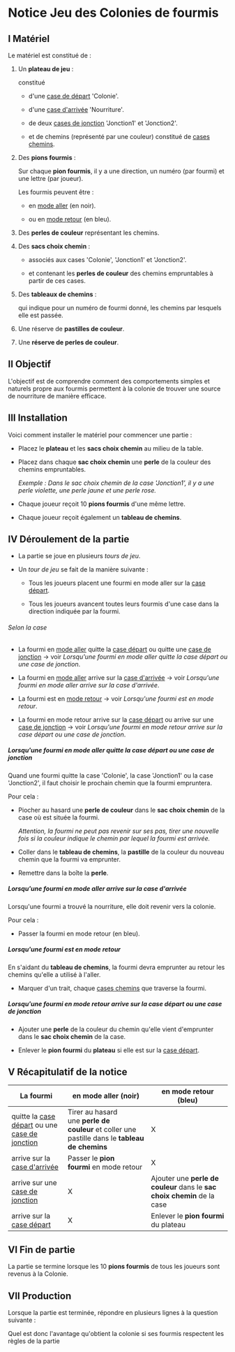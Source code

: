# Notice Jeu des Colonies de fourmis

## I Matériel

Le matériel est constitué de :

1. Un **plateau de jeu** :
   
   constitué 
   
   - d'une <u>case de départ</u> 'Colonie'.
   
   - d'une <u>case d'arrivée</u> 'Nourriture'.
   
   - de deux <u>cases de jonction</u> 'Jonction1' et 'Jonction2'.
   
   - et de chemins (représenté par une couleur) constitué de <u>cases chemins</u>.

2. Des **pions fourmis** :
   
   Sur chaque **pion fourmis**, il y a une direction, un numéro (par fourmi) et une lettre (par joueur).
   
   Les fourmis peuvent être :
   
   - en <u>mode aller</u> (en noir).
   
   - ou en <u>mode retour</u> (en bleu).

3. Des **perles de couleur** représentant les chemins.

4. Des **sacs choix chemin** :
   
   - associés aux cases 'Colonie', 'Jonction1' et 'Jonction2'.
   
   - et contenant les **perles de couleur** des chemins empruntables à partir de ces cases.

5. Des **tableaux de chemins** :
   
   qui indique pour un numéro de fourmi donné, les chemins par lesquels elle est passée.

6. Une réserve de **pastilles de couleur**.

7. Une **réserve de perles de couleur**.

## II Objectif

L'objectif est de comprendre comment des comportements simples et naturels propre aux fourmis permettent à la colonie de trouver une source de nourriture de manière efficace.

## III Installation

Voici comment installer le matériel pour commencer une partie :

- Placez le **plateau** et les **sacs choix chemin** au milieu de la table.

- Placez dans chaque **sac choix chemin** une **perle** de la couleur des chemins empruntables.
  
  *Exemple : Dans le sac choix chemin de la case 'Jonction1', il y a une perle violette, une perle jaune et une perle rose.*

- Chaque joueur reçoit 10 **pions fourmis** d'une même lettre.

- Chaque joueur reçoit également un **tableau de chemins**.

## IV Déroulement de la partie

- La partie se joue en plusieurs *tours de jeu*.

- Un *tour de jeu* se fait de la manière suivante :
  
  - Tous les joueurs placent une fourmi en mode aller sur la <u>case départ</u>.
  
  - Tous les joueurs avancent toutes leurs fourmis d'une case dans la direction indiquée par la fourmi.

###### Selon la case

- La fourmi en <u>mode aller</u> quitte la <u>case départ</u> ou quitte une <u>case de jonction</u>  -> voir *Lorsqu'une fourmi en mode aller quitte la case départ ou une case de jonction*.

- La fourmi en <u>mode aller</u> arrive sur la <u>case d'arrivée</u>  -> voir *Lorsqu'une fourmi en mode aller arrive sur la case d'arrivée*.

- La fourmi est en <u>mode retour</u>  -> voir *Lorsqu'une fourmi est en mode retour*.

- La fourmi en mode retour arrive sur la <u>case départ</u> ou arrive sur une <u>case de jonction</u>  -> voir *Lorsqu'une fourmi en mode retour arrive sur la case départ ou une case de jonction*.

##### Lorsqu'une fourmi en mode aller quitte la case départ ou une case de jonction

Quand une fourmi quitte la case 'Colonie', la case 'Jonction1' ou la case 'Jonction2', il faut choisir le prochain chemin que la fourmi empruntera.

Pour cela :

- Piocher au hasard une **perle de couleur** dans le **sac choix chemin** de la case où est située la fourmi. 
  
  *Attention, la fourmi ne peut pas revenir sur ses pas, tirer une nouvelle fois si la couleur indique le chemin par lequel la fourmi est arrivée.*

- Coller dans le **tableau de chemins**, la **pastille** de la couleur du nouveau chemin que la fourmi va emprunter.

- Remettre dans la boîte la **perle**.

##### Lorsqu'une fourmi en mode aller arrive sur la case d'arrivée

Lorsqu'une fourmi a trouvé la nourriture, elle doit revenir vers la colonie.

Pour cela :

- Passer la fourmi en mode retour (en bleu). 

##### Lorsqu'une fourmi est en mode retour

En s'aidant du **tableau de chemins**, la fourmi devra emprunter au retour les chemins qu'elle a utilisé à l'aller.

- Marquer d'un trait, chaque <u>cases chemins</u> que traverse la fourmi.

##### Lorsqu'une fourmi en mode retour arrive sur la case départ ou une case de jonction

- Ajouter une **perle** de la couleur du chemin qu'elle vient d'emprunter dans le **sac choix chemin** de la case.

- Enlever le **pion fourmi** du **plateau** si elle est sur la <u>case départ</u>.

## V Récapitulatif de la notice

| La fourmi                                                   | en mode aller (noir)                                                                           | en mode retour (bleu)                                                    |
| ----------------------------------------------------------- | ---------------------------------------------------------------------------------------------- | ------------------------------------------------------------------------ |
| quitte la <u>case départ</u> ou une <u>case de jonction</u> | Tirer au hasard une **perle de couleur** et coller une pastille dans le **tableau de chemins** | X                                                                        |
| arrive sur la <u>case d'arrivée</u>                         | Passer le **pion fourmi** en mode retour                                                       | X                                                                        |
| arrive sur une <u>case de jonction</u>                      | X                                                                                              | Ajouter une **perle de couleur** dans le **sac choix chemin** de la case |
| arrive sur la <u>case départ</u>                            | X                                                                                              | Enlever le **pion fourmi** du plateau                                    |

## VI Fin de partie

La partie se termine lorsque les 10 **pions fourmis** de tous les joueurs sont revenus à la Colonie.

## VII Production

Lorsque la partie est terminée, répondre en plusieurs lignes à la question suivante :

Quel est donc l'avantage qu'obtient la colonie si ses fourmis respectent les règles de la partie 